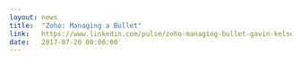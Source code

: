 ```yaml
---
layout: news
title:  "Zoho: Managing a Bullet"
link:   https://www.linkedin.com/pulse/zoho-managing-bullet-gavin-kelso
date:   2017-07-20 00:00:00
---
```

